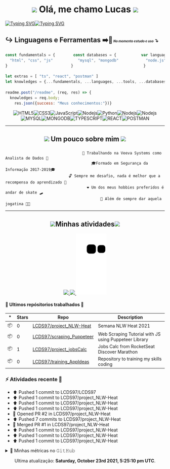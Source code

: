 <h1 align="center"><img src="https://media.giphy.com/media/WVFWzoOoSPO26BiXuu/giphy.gif" width="50"> Olá, me chamo Lucas <img src="https://media.giphy.com/media/ReWGiCNvI4dNoE4dE7/giphy.gif" width="50"></h1>

[![Typing SVG](https://readme-typing-svg.herokuapp.com?lines=%7C+Entusiasta+Programador+Back-End)](https://git.io/typing-svg)[![Typing SVG](https://readme-typing-svg.herokuapp.com?lines=%7C+Me+descobrindo+no+Front-End+%7C)](https://git.io/typing-svg)
## ↪️ __Linguagens__ e __Ferramentas__   ➡️🔄<font size=1> _No momento estudo e uso_</font><font size=4> ⤵️</font>


```js
const fundamentals = {        const databases = {           var languages = {          let tools = {
  "html", "css", "js"           "mysql", "mongodb"            "node.js", "python"        "npm", "yarn"
}                            }                               }                          }    
                  
let extras = [ "ts", "react", "postman" ]
let knowledges = {...fundamentals, ...languages, ...tools, ...databases, ...extras}

readme.post("/readme", (req, res) => {
  knowledges = req.body;
    res.json({success: "Meus conhecimentos:"})}                
```
<div align="center">

![HTML5](https://img.shields.io/badge/-HTML5-E34F26?style=flat-square&logo=html5&logoColor=white)![CSS3](https://img.shields.io/badge/-CSS3-1572B6?style=flat-square&logo=css3)![JavaScript](https://img.shields.io/badge/-JavaScript-black?style=flat-square&logo=javascript)![Nodejs](https://img.shields.io/badge/-Nodejs-339933?style=flat-square&logo=Node.js&logoColor=white)![Python](https://img.shields.io/badge/Python-14354C?style=flat-square&logo=python&logoColor=white)![Nodejs](https://img.shields.io/badge/-Npm-black?style=flat-square&logo=Npm&logoColor=black)![Nodejs](https://img.shields.io/badge/-Yarn-blue?style=flat-square&logo=Yarn&logoColor=black)![MYSQL](https://img.shields.io/badge/MySQL-00000F?flat-square&logo=mysql&logoColor=white)![MONGODB](https://img.shields.io/badge/MongoDB-4EA94B?style=flat-square&logo=mongodb&logoColor=white)![TYPESCRIPT](https://img.shields.io/badge/TypeScript%20-%23007ACC.svg?logo=typescript&logoColor=white)![REACT](https://img.shields.io/badge/React%20-%2320232a.svg?logo=react&logoColor=%2361DAFB)![POSTMAN](https://img.shields.io/badge/Postman-FF6C37?logo=postman&logoColor=white)

</div>
<hr>
<h2 align="center"><img src="https://media.giphy.com/media/h4aDtVysyWvdfRsBAq/giphy.gif" width="50"> Um pouco sobre mim <img src="https://media.giphy.com/media/UouuIQXT1NJ2Mc3lW2/giphy.gif" width="50"></h2>




###
                                      🔭 Trabalhando na Veeva Systems como Analista de Dados 🔭
                                          🎓Formado em Segurança da Informação 2017-2019🎓
                                🔓 Sempre me desafio, nada é melhor que a recompensa do aprendizado 🔑
                                        ❤️ Um dos meus hobbies preferidos é andar de skate 🛹
                                              🏃 Além de sempre dar aquela jogatina 👨‍💻 
                                  
                                          

<hr>

<h2 align="center"><img src="https://media.giphy.com/media/U4q3ag4oAN37cEodFB/giphy.gif" width="50">Minhas atividades<img src="https://media.giphy.com/media/U4q3ag4oAN37cEodFB/giphy.gif" width="50"></h2>

<p align="center">
<a href="https://github.com/DenverCoder1/github-readme-streak-stats">
<img src="https://github-readme-streak-stats.herokuapp.com?user=LCDS97&theme=tokyonight&hide_border=true" />
</a>
  <a href="https://wakatime.com/@lcds97">
  <img src="https://github-readme-stats.vercel.app/api/wakatime?username=lcds97&theme=tokyonight"/>
</a>
<a href="#"><img src="https://github.com/LCDS97/LCDS97/blob/output/github-contribution-grid-snake.svg" />
  </a>
</p>
<!--<a href="https://github.com/lcds97/">
  <img align="left" src="https://github-readme-stats.vercel.app/api/top-langs/?username=lcds97&langs_count=5&theme=tokyonight&layout=compact&include_all_commits=true" width=400/>
</a>

<a href="https://wakatime.com/@lcds97">
  <img src="https://github-readme-stats.vercel.app/api/top-langs/?username=lcds97&hide=powershell,batchfile,tex,php&layout=compact&theme=tokyonight&include_all_commits=false"
</a>
<a href="https://github.com/lcds97/">
  <img align="right" src="https://github-readme-stats.vercel.app/api?username=lcds97&show_icons=true&theme=jolly&hide=contribs,issues,stars" width=300 />
</a> -->


#### 🤩 Ultimos repósitorios trabalhados 🤩

|*|Stars|Repo|Description|
|---|---|---|---|
| 📦 | 0 | [LCDS97/project_NLW-Heat](https://github.com/LCDS97/project_NLW-Heat) | Semana NLW Heat 2021 |
| 📦 | 0 | [LCDS97/scraping_Puppeteer](https://github.com/LCDS97/scraping_Puppeteer) | Web Scraping Tutorial with JS using Puppeteer Library |
| 📦 | 1 | [LCDS97/project_jobsCalc](https://github.com/LCDS97/project_jobsCalc) | Jobs Calc from RocketSeat Discover Marathon |
| 📦 | 0 | [LCDS97/training_AppIdeas](https://github.com/LCDS97/training_AppIdeas) | Repository to training my skills coding |


### :zap: Atividades recente 👀


* ⬆️ Pushed 1 commit to LCDS97/LCDS97
* ⬆️ Pushed 1 commit to LCDS97/project_NLW-Heat
* ⬆️ Pushed 1 commit to LCDS97/project_NLW-Heat
* ⬆️ Pushed 1 commit to LCDS97/project_NLW-Heat
* 💪 Opened PR #2 in LCDS97/project_NLW-Heat
* ⬆️ Pushed 7 commits to LCDS97/project_NLW-Heat
* 🎉 Merged PR #1 in LCDS97/project_NLW-Heat
* ⬆️ Pushed 1 commit to LCDS97/project_NLW-Heat
* ⬆️ Pushed 1 commit to LCDS97/project_NLW-Heat
* ⬆️ Pushed 1 commit to LCDS97/project_NLW-Heat

<details>
  <summary>🔔 Minhas métricas no 𝙶𝚒𝚝𝙷𝚞𝚋 </summary>

![Metrics](https://metrics.lecoq.io/LCDS97?template=classic&config.timezone=America%2FSao_Paulo)

</details>

<p align="center"> Ultima atualização: <b>Saturday, October 23rd 2021, 5:25:10 pm UTC</b>. </p>

<!--
**LCDS97/LCDS97** is a ✨ _special_ ✨ repository because its `README.md` (this file) appears on your GitHub profile.

Here are some ideas to get you started:

- 🔭 I’m currently working on ...
- 🌱 I’m currently learning ...
- 👯 I’m looking to collaborate on ...
- 🤔 I’m looking for help with ...
- 💬 Ask me about ...
- 📫 How to reach me: ...
- 😄 Pronouns: ...
- ⚡ Fun fact: ...
-->
